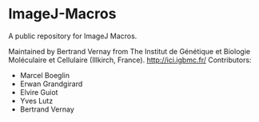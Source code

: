 # ImageJ-Macros


A public repository for ImageJ Macros.

Maintained by Bertrand Vernay from The Institut de Génétique et Biologie Moléculaire et Cellulaire (Illkirch, France).
http://ici.igbmc.fr/
Contributors:
  - Marcel Boeglin
  - Erwan Grandgirard
  - Elvire Guiot
  - Yves Lutz
  - Bertrand Vernay

